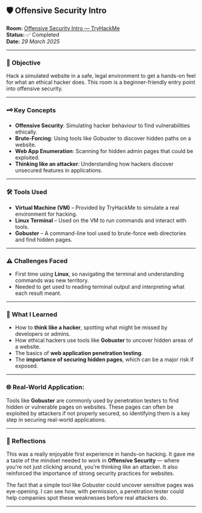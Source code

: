## 🛡️ Offensive Security Intro

**Room:** [Offensive Security Intro — TryHackMe](https://tryhackme.com/room/offensivesecurityintro)  
**Status:** ✅ Completed  
**Date:** *29 March 2025*

---

### 🎯 Objective
Hack a simulated website in a safe, legal environment to get a hands-on feel for what an ethical hacker does. This room is a beginner-friendly entry point into offensive security.

---

### 🗝️ Key Concepts
- **Offensive Security**: Simulating hacker behaviour to find vulnerabilities ethically.
- **Brute-Forcing**: Using tools like Gobuster to discover hidden paths on a website.
- **Web App Enumeration**: Scanning for hidden admin pages that could be exploited.
- **Thinking like an attacker**: Understanding how hackers discover unsecured features in applications.

---

### 🛠️ Tools Used
- **Virtual Machine (VM)** – Provided by TryHackMe to simulate a real environment for hacking.
- **Linux Terminal** – Used on the VM to run commands and interact with tools.
- **Gobuster** – A command-line tool used to brute-force web directories and find hidden pages.

---

### ⚠️ Challenges Faced
- First time using **Linux**, so navigating the terminal and understanding commands was new territory.
- Needed to get used to reading terminal output and interpreting what each result meant.

---

### 🧠 What I Learned
- How to **think like a hacker**, spotting what might be missed by developers or admins.
- How ethical hackers use tools like **Gobuster** to uncover hidden areas of a website.
- The basics of **web application penetration testing**.
- The **importance of securing hidden pages**, which can be a major risk if exposed.

---

### 🌐 Real-World Application:
Tools like **Gobuster** are commonly used by penetration testers to find hidden or vulnerable pages on websites. These pages can often be exploited by attackers if not properly secured, so identifying them is a key step in securing real-world applications.

---

### 💭 Reflections
This was a really enjoyable first experience in hands-on hacking. It gave me a taste of the mindset needed to work in **Offensive Security** — where you're not just clicking around, you're thinking like an attacker. It also reinforced the importance of strong security practices for websites.

The fact that a simple tool like Gobuster could uncover sensitive pages was eye-opening. I can see how, with permission, a penetration tester could help companies spot these weaknesses before real attackers do.

---
